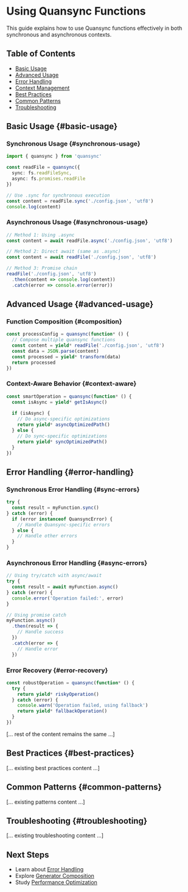 # Using Quansync Functions

This guide explains how to use Quansync functions effectively in both synchronous and asynchronous contexts.

## Table of Contents
- [Basic Usage](#basic-usage)
- [Advanced Usage](#advanced-usage)
- [Error Handling](#error-handling)
- [Context Management](#context-management)
- [Best Practices](#best-practices)
- [Common Patterns](#common-patterns)
- [Troubleshooting](#troubleshooting)

## Basic Usage {#basic-usage}

### Synchronous Usage {#synchronous-usage}

```typescript
import { quansync } from 'quansync'

const readFile = quansync({
  sync: fs.readFileSync,
  async: fs.promises.readFile
})

// Use .sync for synchronous execution
const content = readFile.sync('./config.json', 'utf8')
console.log(content)
```

### Asynchronous Usage {#asynchronous-usage}

```typescript
// Method 1: Using .async
const content = await readFile.async('./config.json', 'utf8')

// Method 2: Direct await (same as .async)
const content = await readFile('./config.json', 'utf8')

// Method 3: Promise chain
readFile('./config.json', 'utf8')
  .then(content => console.log(content))
  .catch(error => console.error(error))
```

## Advanced Usage {#advanced-usage}

### Function Composition {#composition}

```typescript
const processConfig = quansync(function* () {
  // Compose multiple quansync functions
  const content = yield* readFile('./config.json', 'utf8')
  const data = JSON.parse(content)
  const processed = yield* transform(data)
  return processed
})
```

### Context-Aware Behavior {#context-aware}

```typescript
const smartOperation = quansync(function* () {
  const isAsync = yield* getIsAsync()
  
  if (isAsync) {
    // Do async-specific optimizations
    return yield* asyncOptimizedPath()
  } else {
    // Do sync-specific optimizations
    return yield* syncOptimizedPath()
  }
})
```

## Error Handling {#error-handling}

### Synchronous Error Handling {#sync-errors}

```typescript
try {
  const result = myFunction.sync()
} catch (error) {
  if (error instanceof QuansyncError) {
    // Handle Quansync-specific errors
  } else {
    // Handle other errors
  }
}
```

### Asynchronous Error Handling {#async-errors}

```typescript
// Using try/catch with async/await
try {
  const result = await myFunction.async()
} catch (error) {
  console.error('Operation failed:', error)
}

// Using promise catch
myFunction.async()
  .then(result => {
    // Handle success
  })
  .catch(error => {
    // Handle error
  })
```

### Error Recovery {#error-recovery}

```typescript
const robustOperation = quansync(function* () {
  try {
    return yield* riskyOperation()
  } catch (error) {
    console.warn('Operation failed, using fallback')
    return yield* fallbackOperation()
  }
})
```

[... rest of the content remains the same ...]

## Best Practices {#best-practices}

[... existing best practices content ...]

## Common Patterns {#common-patterns}

[... existing patterns content ...]

## Troubleshooting {#troubleshooting}

[... existing troubleshooting content ...]

## Next Steps

- Learn about [Error Handling](./error-handling.md)
- Explore [Generator Composition](./generator-composition.md)
- Study [Performance Optimization](../guides/performance.md)
